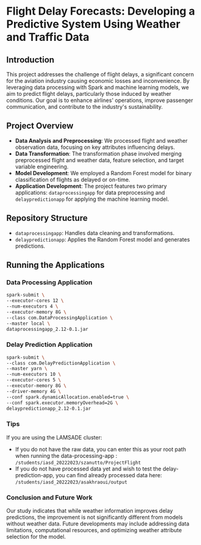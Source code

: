 # Flight Delay Forecasts: Developing a Predictive System Using Weather and Traffic Data

## Introduction
This project addresses the challenge of flight delays, a significant concern for the aviation industry causing economic losses and inconvenience. By leveraging data processing with Spark and machine learning models, we aim to predict flight delays, particularly those induced by weather conditions. Our goal is to enhance airlines' operations, improve passenger communication, and contribute to the industry's sustainability.

## Project Overview
- **Data Analysis and Preprocessing**: We processed flight and weather observation data, focusing on key attributes influencing delays.
- **Data Transformation**: The transformation phase involved merging preprocessed flight and weather data, feature selection, and target variable engineering.
- **Model Development**: We employed a Random Forest model for binary classification of flights as delayed or on-time.
- **Application Development**: The project features two primary applications: `dataprocessingapp` for data preprocessing and `delaypredictionapp` for applying the machine learning model.

## Repository Structure
- `dataprocessingapp`: Handles data cleaning and transformations.
- `delaypredictionapp`: Applies the Random Forest model and generates predictions.

## Running the Applications
### Data Processing Application
```bash
spark-submit \
--executor-cores 12 \
--num-executors 4 \
--executor-memory 8G \
--class com.DataProcessingApplication \
--master local \
dataprocessingapp_2.12-0.1.jar
```
### Delay Prediction Application
```bash
spark-submit \
--class com.DelayPredictionApplication \
--master yarn \
--num-executors 10 \
--executor-cores 5 \
--executor-memory 8G \
--driver-memory 4G \
--conf spark.dynamicAllocation.enabled=true \
--conf spark.executor.memoryOverhead=2G \
delaypredictionapp_2.12-0.1.jar
```
### Tips
If you are using the LAMSADE cluster: 
- If you do not have the raw data, you can enter this as your root path when running the data-processing-app : ```/students/iasd_20222023/szanutto/ProjectFlight```
- If you do not have processed data yet and wish to test the delay-prediction-app, you can find already processed data here: ```/students/iasd_20222023/asakhraoui/output ```

### Conclusion and Future Work
Our study indicates that while weather information improves delay predictions, the improvement is not significantly different from models without weather data. Future developments may include addressing data limitations, computational resources, and optimizing weather attribute selection for the model.



